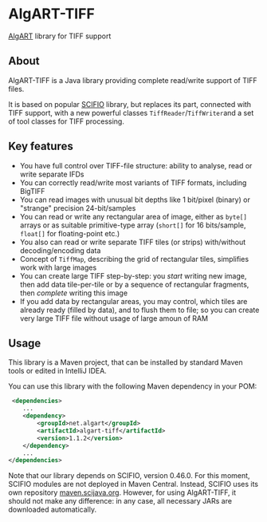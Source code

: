 # AlgART-TIFF

[AlgART](https://algart.net) library for TIFF support

## About

AlgART-TIFF is a Java library providing complete read/write support of TIFF files. 

It is based on popular [SCIFIO](https://github.com/scifio/scifio) library, 
but replaces its part, connected with TIFF support, with a new powerful classes `TiffReader`/`TiffWriter`and a set of tool classes for TIFF processing. 

## Key features

* You have full control over TIFF-file structure: ability to analyse, read or write separate IFDs
* You can correctly read/write most variants of TIFF formats, including BigTIFF
* You can read images with unusual bit depths like 1 bit/pixel (binary) or "strange" precision 24-bit/samples
* You can read or write any rectangular area of image, either as `byte[]` arrays or as suitable primitive-type array (`short[]` for 16 bits/sample, `float[]` for floating-point etc.)
* You also can read or write separate TIFF tiles (or strips) with/without decoding/encoding data
* Concept of `TiffMap`, describing the grid of rectangular tiles, simplifies work with large images
* You can create large TIFF step-by-step: you _start_ writing new image, then add data tile-per-tile or by a sequence of rectangular fragments, then _complete_ writing this image 
* If you add data by  rectangular areas, you may control, which tiles are already ready (filled by data), and to flush them to file; so you can create very large TIFF file without usage of large amoun of RAM

## Usage

This library is a Maven project, that can be installed by standard Maven tools or edited in IntelliJ IDEA.

You can use this library with the following Maven dependency in your POM:

```xml
 <dependencies>
    ...
    <dependency>
        <groupId>net.algart</groupId>
        <artifactId>algart-tiff</artifactId>
        <version>1.1.2</version>
    </dependency>
    ...
</dependencies>
```

Note that our library depends on SCIFIO, version 0.46.0. For this moment, SCIFIO modules are not deployed in Maven Central. Instead, SCIFIO uses its own repository [maven.scijava.org](https://maven.scijava.org/). However, for using AlgART-TIFF, it should not make any difference: in any case, all necessary JARs are downloaded automatically.   